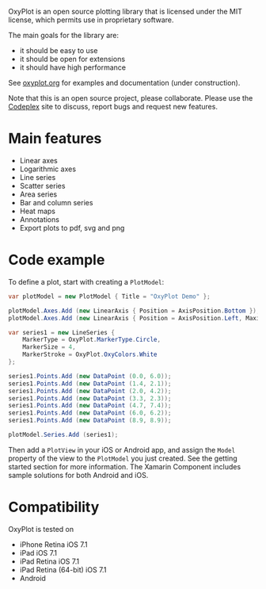 OxyPlot is an open source plotting library that is licensed under the MIT license, 
which permits use in proprietary software.

The main goals for the library are:

- it should be easy to use
- it should be open for extensions
- it should have high performance

See [oxyplot.org](http://oxyplot.org/) for examples and documentation (under construction).

Note that this is an open source project, please collaborate. 
Please use the [Codeplex](http://oxyplot.codeplex.com/) site to discuss, report bugs and request new features.

# Main features

- Linear axes
- Logarithmic axes
- Line series
- Scatter series
- Area series
- Bar and column series
- Heat maps
- Annotations
- Export plots to pdf, svg and png

# Code example

To define a plot, start with creating a `PlotModel`:
```csharp
var plotModel = new PlotModel { Title = "OxyPlot Demo" };

plotModel.Axes.Add (new LinearAxis { Position = AxisPosition.Bottom });
plotModel.Axes.Add (new LinearAxis { Position = AxisPosition.Left, Maximum = 10, Minimum = 0 });

var series1 = new LineSeries {
	MarkerType = OxyPlot.MarkerType.Circle,
	MarkerSize = 4,
	MarkerStroke = OxyPlot.OxyColors.White
};

series1.Points.Add (new DataPoint (0.0, 6.0));
series1.Points.Add (new DataPoint (1.4, 2.1));
series1.Points.Add (new DataPoint (2.0, 4.2));
series1.Points.Add (new DataPoint (3.3, 2.3));
series1.Points.Add (new DataPoint (4.7, 7.4));
series1.Points.Add (new DataPoint (6.0, 6.2));
series1.Points.Add (new DataPoint (8.9, 8.9));

plotModel.Series.Add (series1);
```

Then add a `PlotView` in your iOS or Android app, and assign the `Model` property of the view 
to the `PlotModel` you just created. See the getting started section for more information.
The Xamarin Component includes sample solutions for both Android and iOS. 

# Compatibility

OxyPlot is tested on
- iPhone Retina iOS 7.1
- iPad iOS 7.1
- iPad Retina iOS 7.1
- iPad Retina (64-bit) iOS 7.1
- Android